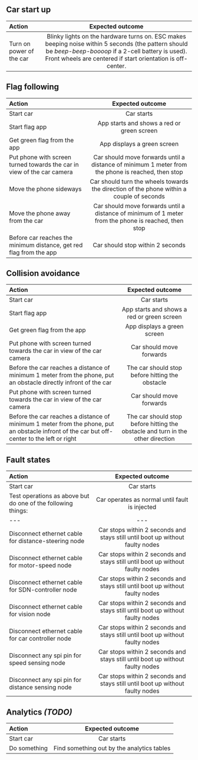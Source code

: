 ## Car start up
| Action | Expected outcome |
|:---| :---: |
|Turn on power of the car| Blinky lights on the hardware turns on. ESC makes beeping noise within 5 seconds (the pattern should be _beep-beep-boooop_ if a 2-cell battery is used). Front wheels are centered if start orientation is off-center. |

## Flag following
| Action | Expected outcome |
|:---| :---: |
|Start car| Car starts |
|Start flag app| App starts and shows a red or green screen |
|Get green flag from the app| App displays a green screen |
|Put phone with screen turned towards the car in view of the car camera| Car should move forwards until a distance of minimum 1 meter from the phone is reached, then stop |
|Move the phone sideways| Car should turn the wheels towards the direction of the phone within a couple of seconds |
|Move the phone away from the car| Car should move forwards until a distance of minimum of 1 meter from the phone is reached, then stop |
|Before car reaches the minimum distance, get red flag from the app| Car should stop within 2 seconds |

## Collision avoidance
| Action | Expected outcome |
|:---| :---: |
|Start car| Car starts |
|Start flag app| App starts and shows a red or green screen |
|Get green flag from the app| App displays a green screen |
|Put phone with screen turned towards the car in view of the car camera| Car should move forwards |
|Before the car reaches a distance of minimum 1 meter from the phone, put an obstacle directly infront of the car|The car should stop before hitting the obstacle|
|Put phone with screen turned towards the car in view of the car camera| Car should move forwards |
|Before the car reaches a distance of minimum 1 meter from the phone, put an obstacle infront of the car but off-center to the left or right |The car should stop before hitting the obstacle and turn in the other direction|

## Fault states
| Action | Expected outcome |
|:---| :---: |
|Start car| Car starts |
|Test operations as above but do one of the following things:|Car operates as normal until fault is injected|
|---|---|
|Disconnect ethernet cable for distance-steering node|Car stops within 2 seconds and stays still until boot up without faulty nodes|
|Disconnect ethernet cable for motor-speed node|Car stops within 2 seconds and stays still until boot up without faulty nodes|
|Disconnect ethernet cable for SDN-controller node|Car stops within 2 seconds and stays still until boot up without faulty nodes|
|Disconnect ethernet cable for vision node|Car stops within 2 seconds and stays still until boot up without faulty nodes|
|Disconnect ethernet cable for car controller node|Car stops within 2 seconds and stays still until boot up without faulty nodes|
|Disconnect any spi pin for speed sensing node|Car stops within 2 seconds and stays still until boot up without faulty nodes|
|Disconnect any spi pin for distance sensing node|Car stops within 2 seconds and stays still until boot up without faulty nodes|

## Analytics _(TODO)_  
| Action | Expected outcome |
|:---| :---: |
|Start car| Car starts |
|Do something|Find something out by the analytics tables|